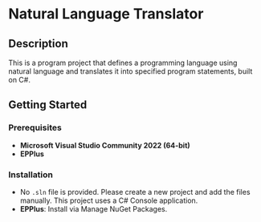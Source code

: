 # Natural Language Translator

## Description
This is a program project that defines a programming language using natural language and translates it into specified program statements, built on C#.

## Getting Started

### Prerequisites
- **Microsoft Visual Studio Community 2022 (64-bit)**
- **EPPlus**

### Installation
- No `.sln` file is provided. Please create a new project and add the files manually. This project uses a C# Console application.
- **EPPlus**: Install via Manage NuGet Packages.
